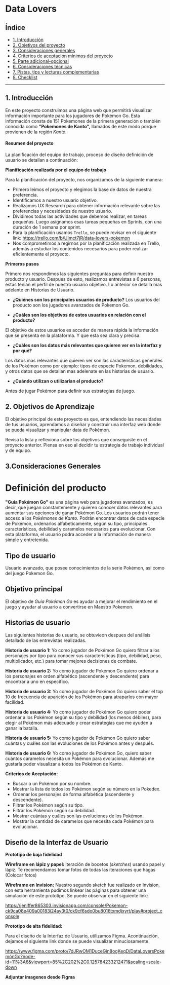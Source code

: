 # Data Lovers

## Índice

* [1. Introducción](#1-Introducción)
* [2. Objetivos del proyecto](#2-objetivos-del-proyecto)
* [3. Consideraciones generales](#3-consideraciones-generales)
* [4. Criterios de aceptación mínimos del proyecto](#5-criterios-de-aceptación-mínimos-del-proyecto)
* [5. Parte adicional-opcional](#6-parte-adicional-opcional)
* [6. Consideraciones técnicas](#7-consideraciones-técnicas)
* [7. Pistas, tips y lecturas complementarias](#8-pistas-tips-y-lecturas-complementarias)
* [8. Checklist](#9-checklist)

***

## 1. Introducción

En este proyecto construimos una página web que permitirá visualizar información importante para los jugadores de Pokémon Go. Esta información consta de  151 Pokemones de la primera generación o  también conocida como **"Pokemones de Kanto",** llamados de este modo porque provienen de la región _Kanto._

 #### Resumen del proyecto
La planificación del equipo de trabajo, proceso de diseño definición de usuario se detallan a continuación: 

**Planificación realizada por el equipo de trabajo**

Para la planificación del proyecto, nos organizamos de la siguiente manera:

 - Primero leimos el proyecto y elegimos la base de datos de nuestra preferencia.
 - Identificamos a nuestro usuario objetivo.
 - Realizamos UX Research para obtener información relevante sobre las preferencias y necesidades de nuestro usuario. 
 - Dividimos todas las actividades que debemos realizar, en tareas pequeñas. Luego asignamos esas tareas pequeñas en Sprints, con una duración de 1 semana por sprint.
 - Para la planificación usamos `Trello`, se puede revisar en el siguiente link: https://trello.com/b/UImct7jR/data-lovers-pokemon
 - Nos comprometimos a regirnos por la planificación realizada en Trello, además a estudiar los contenidos necesarios para poder realizar eficientemente el proyecto.

**Primeros pasos**

Primero nos respondimos las siguientes preguntas para definir nuestro producto y usuario. Despues de esto, realizamos entrevistas a 6 personas, éstas tenian el perfil de nuestro usuario objetivo. Lo anterior se detalla mas adelante en Historias de Usuario.

 -   **¿Quiénes son los principales usuarios de producto?**
Los usuarios del producto son los jugadores avanzados de Pokemon Go.

 -   **¿Cuáles son los objetivos de estos usuarios en relación con el producto?**
 
El objetivo de estos usuarios es acceder de manera rápida la información que se presenta en la plataforma. Y que esta sea clara y precisa.

 - **¿Cuáles son los datos más relevantes que quieren ver en la interfaz y por qué?**
 
 Los datos mas relevantes que quieren ver son las características generales de los Pokémon como por ejemplo: tipos de especie Pokemon, debilidades, y otros datos que se detallan mas adelenate en las historias de usuario.
 
 - **¿Cuándo utilizan o utilizarían el producto?**

Antes de jugar Pokémon para definir sus estrategias de juego.

## 2. Objetivos de Aprendizaje

El objetivo principal de este proyecto es que, entendiendo las necesidades de tus usuarios, aprendamos a diseñar y construir una interfaz web donde se pueda visualizar y manipular data de Pokémon.

Revisa la lista y reflexiona sobre los objetivos que conseguiste en el proyecto anterior. Piensa en eso al decidir tu estrategia de trabajo individual y de equipo.

## 3.Consideraciones Generales

# Definición del producto

**"Guía Pokémon Go"** es una página web para jugadores avanzados, es decir, que juegan constantemente y quieren conocer datos relevantes para aumentar sus opciones de ganar Pokémon Go. 
Los usuarios podrán tener acceso a los _Pokémones de  Kanto._ Podrán encontrar datos de cada especie de Pokémon, ordenarlos alfabeticamente, según su tipo, principales características, debilidad y caramelos necesarios para evolucionar. 
Con esta plataforma, el usuario podra acceder a la información de manera simple y entretenida. 

## Tipo de usuario

Usuario avanzado, que posee conocimientos de la serie Pokémon, asi como del juego Pokemon Go.

## Objetivo principal

El objetivo de _Guía Pokémon Go_ es ayudar a mejorar el rendimiento en el juego y ayudar al usuario a convertirse en  Maestro Pokemon.

## Historias de usuario

Las siguientes historias de usuario, se obtuvieon despues del análisis detallado de las entrevistas realizadas.

**Historia de usuario 1:** Yo como jugador de Pokémon Go quiero filtrar a los personajes por tipo para conocer sus características (tipo, debilidad, peso, multiplicador, etc.) para tomar mejores decisiones de combate.

**Historia de usuario 2:** Yo como jugador de Pokémon Go quiero ordenar a los personajes en orden alfabético (ascendente y descendente) para encontrar a uno en específico.

**Historia de usuario 3:** Yo como jugador de Pokémon Go quiero saber el top 10 de frecuencia de aparición de los Pokémon para atraparlos con mayor facilidad.

**Historia de usuario 4:** Yo como jugador de Pokémon Go quiero poder ordenar a los Pokémon según su tipo y debilidad (los menos débiles), para elegir al Pokémon más adecuado y crear estrategias que me ayuden a ganar la batalla.

**Historia de usuario 5:** Yo como jugador de Pokémon Go quiero saber cuántas y cuáles son las evoluciones de los Pokémon antes y después.

**Historia de usuario 6:** Yo como jugador de Pokémon Go, quiero saber cuántos caramelos necesita un Pokémon para evolucionar. Además me gustaría poder visualizar a todos los Pokémon de Kanto.

**Criterios de Aceptación:**
 
 - Buscar a un Pokémon por su nombre.
 - Mostrar la lista de todos los Pokémon según su número en la Pokedex.
 - Ordenar los personajes de forma alfabética (ascendente y descendente).
 - Filtrar los Pokémon según su tipo.
 - Filtrar los Pokémon según su debilidad.
 - Mostrar cuántas y cuáles son las evoluciones de los Pokémon.
 - Mostrar la cantidad de caramelos que necesita cada Pokémon para evolucionar.

## Diseño de la Interfaz de Usuario

**Prototipo de baja fidelidad**

**Wireframe en lápiz y papel:** iteración de  bocetos (_sketches_)  usando papel y lápiz. Te recomendamos tomar fotos de todas las iteraciones que hagas (Colocar fotos)

**Wireframe en Invision:** Nuestro segundo sketch fue realizado en Invision, con esta herramienta pudimos linkear las páginas para obtener una simulación de este prototipo. Se puede observar en el siguiente link: 

https://jeniffer865303.invisionapp.com/console/Pokemon-ck9ca08e409a00183i24ay3t0/ck9cf6sdo0bu8016txmdjxyrt/play#project_console 

**Prototipo de alta fidelidad:**

Para el diseño de la Interfaz de Usuario, utilizamos Figma. Acontinuación, dejamos el siguiente link donde se puede visualizar minuciosamente.

https://www.figma.com/proto/7dJRwOM1DuceGin8ogKeqD/DataLoversPokemónGo?node-id=11%3A6&viewport=85%2C202%2C0.125784233212471&scaling=scale-down

**Adjuntar imagenes desde Figma**




